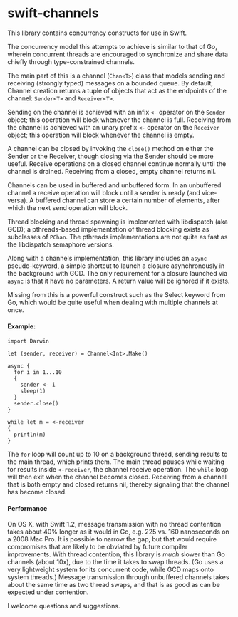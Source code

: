 swift-channels
==============

This library contains concurrency constructs for use in Swift.

The concurrency model this attempts to achieve is similar to that of
Go, wherein concurrent threads are encouraged to synchronize and share
data chiefly through type-constrained channels.

The main part of this is a channel (`Chan<T>`) class that models
sending and receiving (strongly typed) messages on a bounded
queue. By default, Channel creation returns a tuple of objects that act
as the endpoints of the channel: `Sender<T>` and `Receiver<T>`.

Sending on the channel is achieved with an infix `<-` operator on the
`Sender` object; this operation will block whenever the channel is
full. Receiving from the channel is achieved with an unary prefix `<-`
operator on the `Receiver` object; this operation will block whenever
the channel is empty.

A channel can be closed by invoking the `close()` method on either the
Sender or the Receiver, though closing via the Sender should be more
useful. Receive operations on a closed channel continue normally until
the channel is drained. Receiving from a closed, empty channel returns nil.

Channels can be used in buffered and unbuffered form. In an unbuffered
channel a receive operation will block until a sender is ready (and
vice-versa). A buffered channel can store a certain number of
elements, after which the next send operation will block.

Thread blocking and thread spawning is implemented with libdispatch
(aka GCD); a pthreads-based implementation of thread blocking exists as
subclasses of `PChan`. The pthreads implementations are not quite as
fast as the libdispatch semaphore versions.

Along with a channels implementation, this library includes an `async`
pseudo-keyword, a simple shortcut to launch a closure asynchronously
in the background with GCD. The only requirement for a closure
launched via `async` is that it have no parameters. A return value
will be ignored if it exists.

Missing from this is a powerful construct such as the Select keyword
from Go, which would be quite useful when dealing with multiple
channels at once.

#### Example:
```
import Darwin

let (sender, receiver) = Channel<Int>.Make()

async {
  for i in 1...10
  {
    sender <- i
    sleep(1)
  }
  sender.close()
}

while let m = <-receiver
{
  println(m)
}
```

The `for` loop will count up to 10 on a background thread, sending
results to the main thread, which prints them. The main thread pauses
while waiting for results inside `<-receiver`, the channel receive
operation. The `while` loop will then exit when the channel becomes
closed. Receiving from a channel that is both empty and closed returns
nil, thereby signaling that the channel has become closed.

#### Performance

On OS X, with Swift 1.2, message transmission with no thread
contention takes about 40% longer as it would in Go, e.g. 225 vs. 160
nanoseconds on a 2008 Mac Pro. It is possible to narrow the gap, but
that would require compromises that are likely to be obviated by
future compiler improvements. With thread contention, this library is
*much* slower than Go channels (about 10x), due to the time it takes
to swap threads. (Go uses a very lightweight system for its concurrent
code, while GCD maps onto system threads.) Message transmission
through unbuffered channels takes about the same time as two thread
swaps, and that is as good as can be expected under contention.

I welcome questions and suggestions.
